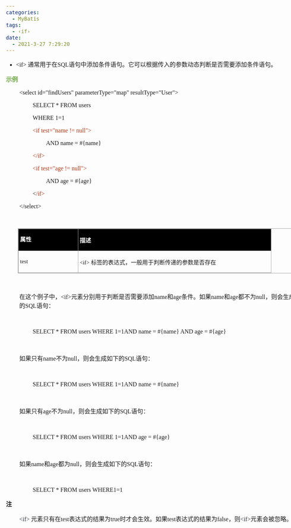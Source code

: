 ```yaml
---
categories:
  - MyBatis
tags:
  - ‹if›
date:
  - 2021-3-27 7:29:20
---
```


<body lang=zh-CN style='font-family:"Microsoft YaHei UI";font-size:12.0pt'>
<!--StartFragment-->

<div style='direction:ltr;border-width:100%'>

<div style='direction:ltr;margin-top:0in;margin-left:0in;width:8.5277in'>

<div style='direction:ltr;margin-top:0in;margin-left:0in;width:8.5277in'>

<ul type=disc style='direction:ltr;unicode-bidi:embed;margin-top:0in;
 margin-bottom:0in'>
 <li style='margin-top:0;margin-bottom:0;vertical-align:middle'><span
     style='font-family:"Comic Sans MS";font-size:12.0pt' lang=zh-CN>&lt;if&gt;</span><span
     style='font-family:"Comic Sans MS";font-size:12.0pt' lang=en-US> </span><span
     style='font-family:"Microsoft YaHei UI";font-size:12.0pt' lang=zh-CN>通常用于在</span><span
     style='font-family:"Comic Sans MS";font-size:12.0pt' lang=zh-CN>SQL</span><span
     style='font-family:"Microsoft YaHei UI";font-size:12.0pt' lang=zh-CN>语句中添加条件语句。它可以根据传入的参数动态判断是否需要添加条件语句。</span></li>
</ul>

<p style='font-family:"Microsoft YaHei UI";font-size:12.0pt;
color:#6DA845'><span style='font-weight:bold'>示例</span></p>

<p style='margin-left:.375in;font-family:"Comic Sans MS";font-size:
12.0pt'>&lt;select id=&quot;findUsers&quot; parameterType=&quot;map&quot;
resultType=&quot;User&quot;&gt;</p>

<p style='margin-left:.75in;font-family:"Comic Sans MS";font-size:
12.0pt'>SELECT * FROM users</p>

<p style='margin-left:.75in;font-family:"Comic Sans MS";font-size:
12.0pt'>WHERE 1=1</p>

<p style='margin-left:.75in;font-family:"Comic Sans MS";font-size:
12.0pt;color:#B43512' lang=en-US>&lt;if test=&quot;name != null&quot;&gt;</p>

<p style='margin-left:1.125in;font-family:"Comic Sans MS";
font-size:12.0pt'>AND name = #{name}</p>

<p style='margin-left:.75in;font-family:"Comic Sans MS";font-size:
12.0pt;color:#B43512' lang=en-US>&lt;/if&gt;</p>

<p style='margin-left:.75in;font-family:"Comic Sans MS";font-size:
12.0pt;color:#B43512' lang=en-US>&lt;if test=&quot;age != null&quot;&gt;</p>

<p style='margin-left:1.125in;font-family:"Comic Sans MS";
font-size:12.0pt'>AND age = #{age}</p>

<p style='margin-left:.75in;font-family:"Comic Sans MS";font-size:
12.0pt'><span lang=zh-CN>&lt;</span><span style='color:#B43512' lang=en-US>/if&gt;</span></p>

<p style='margin-left:.375in;font-family:"Comic Sans MS";font-size:
12.0pt'>&lt;/select&gt;</p>

<p style='margin-left:.375in;font-family:"Comic Sans MS";font-size:
12.0pt;color:#ED7D31' lang=en-US>&nbsp;</p>

<div style='direction:ltr'>

<table border=1 cellpadding=0 cellspacing=0 valign=top style='direction:ltr;
 border-collapse:collapse;border-style:solid;border-color:#A3A3A3;border-width:
 1pt;margin-left:.3333in' title="" summary="">
 <tr>
  <td style='border-style:solid;border-color:#A3A3A3;border-width:1pt;
  background-color:black;vertical-align:top;width:1.5798in;padding:2.0pt 3.0pt 2.0pt 3.0pt'>
  <p style='line-height:15pt;font-family:"Microsoft YaHei UI";
  font-size:11.5pt;color:white'><span style='font-weight:bold'>属性</span></p>
  </td>
  <td style='border-style:solid;border-color:#A3A3A3;border-width:1pt;
  background-color:black;vertical-align:top;width:5.3305in;padding:2.0pt 3.0pt 2.0pt 3.0pt'>
  <p style='font-family:"Microsoft YaHei UI";font-size:11.5pt;
  color:white'><span style='font-weight:bold'>描述</span></p>
  </td>
 </tr>
 <tr>
  <td style='border-style:solid;border-color:#A3A3A3;border-width:1pt;
  vertical-align:top;width:1.5798in;padding:2.0pt 3.0pt 2.0pt 3.0pt'>
  <p style='line-height:15pt;font-family:"Comic Sans MS";font-size:
  11.5pt' lang=en-US>test</p>
  </td>
  <td style='border-style:solid;border-color:#A3A3A3;border-width:1pt;
  vertical-align:top;width:5.3305in;padding:2.0pt 3.0pt 2.0pt 3.0pt'>
  <p style='font-size:11.5pt'><span style='font-family:"Comic Sans MS"'
  lang=en-US>&lt;if&gt; </span><span style='font-family:"Microsoft YaHei UI"'
  lang=zh-CN>标签的表达式，一般用于判断传递的参数是否存在</span></p>
  </td>
 </tr>
</table>

</div>

<p style='margin-left:.375in;font-family:"Comic Sans MS";font-size:
12.0pt;color:#ED7D31'>&nbsp;</p>

<p style='margin-left:.375in;font-size:12.0pt'><span
style='font-family:"Microsoft YaHei UI"'>在这个例子中，</span><span style='font-family:
"Comic Sans MS"'>&lt;if&gt;</span><span style='font-family:"Microsoft YaHei UI"'>元素分别用于判断是否需要添加</span><span
style='font-family:"Comic Sans MS"'>name</span><span style='font-family:"Microsoft YaHei UI"'>和</span><span
style='font-family:"Comic Sans MS"'>age</span><span style='font-family:"Microsoft YaHei UI"'>条件。如果</span><span
style='font-family:"Comic Sans MS"'>name</span><span style='font-family:"Microsoft YaHei UI"'>和</span><span
style='font-family:"Comic Sans MS"'>age</span><span style='font-family:"Microsoft YaHei UI"'>都不为</span><span
style='font-family:"Comic Sans MS"'>null</span><span style='font-family:"Microsoft YaHei UI"'>，则会生成如下的</span><span
style='font-family:"Comic Sans MS"'>SQL</span><span style='font-family:"Microsoft YaHei UI"'>语句：</span></p>

<p style='margin-left:.375in;font-family:"Comic Sans MS";font-size:
12.0pt'><span style='mso-spacerun:yes'> </span></p>

<p style='margin-left:.75in;font-family:"Comic Sans MS";font-size:
12.0pt'>SELECT * FROM users WHERE 1=1AND name = #{name} AND age = #{age}</p>

<p style='margin-left:.375in;font-family:"Comic Sans MS";font-size:
12.0pt'><span style='mso-spacerun:yes'> </span></p>

<p style='margin-left:.375in;font-size:12.0pt'><span
style='font-family:"Microsoft YaHei UI"'>如果只有</span><span style='font-family:
"Comic Sans MS"'>name</span><span style='font-family:"Microsoft YaHei UI"'>不为</span><span
style='font-family:"Comic Sans MS"'>null</span><span style='font-family:"Microsoft YaHei UI"'>，则会生成如下的</span><span
style='font-family:"Comic Sans MS"'>SQL</span><span style='font-family:"Microsoft YaHei UI"'>语句：</span></p>

<p style='margin-left:.375in;font-family:"Comic Sans MS";font-size:
12.0pt'>&nbsp;</p>

<p style='margin-left:.75in;font-family:"Comic Sans MS";font-size:
12.0pt'>SELECT * FROM users WHERE 1=1AND name = #{name}</p>

<p style='margin-left:.375in;font-family:"Comic Sans MS";font-size:
12.0pt'><span style='mso-spacerun:yes'> </span></p>

<p style='margin-left:.375in;font-size:12.0pt'><span
style='font-family:"Microsoft YaHei UI"'>如果只有</span><span style='font-family:
"Comic Sans MS"'>age</span><span style='font-family:"Microsoft YaHei UI"'>不为</span><span
style='font-family:"Comic Sans MS"'>null</span><span style='font-family:"Microsoft YaHei UI"'>，则会生成如下的</span><span
style='font-family:"Comic Sans MS"'>SQL</span><span style='font-family:"Microsoft YaHei UI"'>语句：</span></p>

<p style='margin-left:.375in;font-family:"Comic Sans MS";font-size:
12.0pt'><span style='mso-spacerun:yes'> </span></p>

<p style='margin-left:.75in;font-family:"Comic Sans MS";font-size:
12.0pt'>SELECT * FROM users WHERE 1=1AND age = #{age}</p>

<p style='margin-left:.375in;font-family:"Comic Sans MS";font-size:
12.0pt'><span style='mso-spacerun:yes'> </span></p>

<p style='margin-left:.375in;font-size:12.0pt'><span
style='font-family:"Microsoft YaHei UI"'>如果</span><span style='font-family:
"Comic Sans MS"'>name</span><span style='font-family:"Microsoft YaHei UI"'>和</span><span
style='font-family:"Comic Sans MS"'>age</span><span style='font-family:"Microsoft YaHei UI"'>都为</span><span
style='font-family:"Comic Sans MS"'>null</span><span style='font-family:"Microsoft YaHei UI"'>，则会生成如下的</span><span
style='font-family:"Comic Sans MS"'>SQL</span><span style='font-family:"Microsoft YaHei UI"'>语句：</span></p>

<p style='margin-left:.375in;font-family:"Comic Sans MS";font-size:
12.0pt'>&nbsp;</p>

<p style='margin-left:.75in;font-family:"Comic Sans MS";font-size:
12.0pt'><span lang=zh-CN>SELECT</span><span lang=en-US> </span><span
lang=zh-CN>*</span><span lang=en-US> </span><span lang=zh-CN>FROM</span><span
lang=en-US> </span><span lang=zh-CN>users WHERE1=1</span></p>

<p style='font-family:"Microsoft YaHei UI";font-size:12.0pt'><span
style='font-weight:bold'>注</span></p>

<p style='margin-left:.375in;font-size:12.0pt'><span
style='font-family:"Comic Sans MS";color:#24292F' lang=zh-CN>&lt;if&gt;</span><span
style='font-family:"Comic Sans MS";color:#24292F' lang=en-US> </span><span
style='font-family:"Microsoft YaHei UI"' lang=zh-CN>元素只有在</span><span
style='font-family:"Comic Sans MS"' lang=zh-CN>test</span><span
style='font-family:"Microsoft YaHei UI"' lang=zh-CN>表达式的结果为</span><span
style='font-family:"Comic Sans MS"' lang=zh-CN>true</span><span
style='font-family:"Microsoft YaHei UI"' lang=zh-CN>时才会生效。如果</span><span
style='font-family:"Comic Sans MS"' lang=zh-CN>test</span><span
style='font-family:"Microsoft YaHei UI"' lang=zh-CN>表达式的结果为</span><span
style='font-family:"Comic Sans MS"' lang=zh-CN>false</span><span
style='font-family:"Microsoft YaHei UI"' lang=zh-CN>，则</span><span
style='font-family:"Comic Sans MS";color:#24292F' lang=zh-CN>&lt;if&gt;</span><span
style='font-family:"Microsoft YaHei UI"' lang=zh-CN>元素会被忽略。</span></p>

</div>

</div>

</div>

<!--EndFragment-->
</body>

